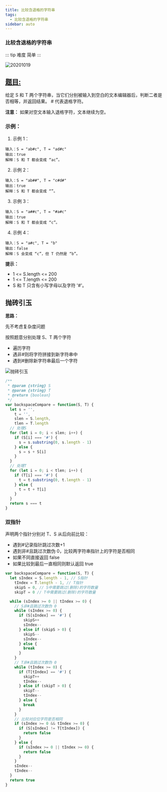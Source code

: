 ```yaml
---
title: 比较含退格的字符串
tags:
  - 比较含退格的字符串
sidebar: auto
---
```


### 比较含退格的字符串

::: tip 难度
简单
:::

![20201019](http://qiniu.gaowenju.com/leecode/banner/20201019.jpg)

## [题目:](https://leetcode-cn.com/problems/backspace-string-compare/)

给定 S 和 T 两个字符串，当它们分别被输入到空白的文本编辑器后，判断二者是否相等，并返回结果。 # 代表退格字符。

**注意：** 如果对空文本输入退格字符，文本继续为空。

### 示例：

1. 示例 1：

```
输入：S = "ab#c", T = "ad#c"
输出：true
解释：S 和 T 都会变成 “ac”。
```

2. 示例 2：

```
输入：S = "ab##", T = "c#d#"
输出：true
解释：S 和 T 都会变成 “”。
```

3. 示例 3：

```
输入：S = "a##c", T = "#a#c"
输出：true
解释：S 和 T 都会变成 “c”。
```

4. 示例 4：

```
输入：S = "a#c", T = "b"
输出：false
解释：S 会变成 “c”，但 T 仍然是 “b”。
```

**提示：**

- 1 <= S.length <= 200
- 1 <= T.length <= 200
- S 和 T 只含有小写字母以及字符 '#'。

## 抛砖引玉

**思路：**

先不考虑复杂度问题

按照题意分别处理 S、T 两个字符

- 遍历字符
- 遇非#则将字符拼接到新字符串中
- 遇到#删除新字符串最后一个字符

![抛砖引玉](http://qiniu.gaowenju.com/leecode/20201019.png)

```javascript
/**
 * @param {string} S
 * @param {string} T
 * @return {boolean}
 */
var backspaceCompare = function(S, T) {
  let s = '',
    t = '',
    slen = S.length,
    tlen = T.length
  // 处理S
  for (let i = 0; i < slen; i++) {
    if (S[i] === '#') {
      s = s.substring(0, s.length - 1)
    } else {
      s = s + S[i]
    }
  }
  // 处理T
  for (let i = 0; i < tlen; i++) {
    if (T[i] === '#') {
      t = t.substring(0, t.length - 1)
    } else {
      t = t + T[i]
    }
  }
  return s === t
}
```

### 双指针

声明两个指针分别对 T、S 从后向前比较：

- 遇到#记录指针跳过次数+1
- 遇到非#且跳过次数伪 0，比较两字符串指针上的字符是否相同
- 如果不同直接返回 false
- 如果比较到最后一直相同则默认返回 true

```javascript
var backspaceCompare = function(S, T) {
  let sIndex = S.length - 1, // S指针
    tIndex = T.length - 1, // T指针
    skipS = 0, // S中需要跳过(删除)的字符数量
    skipT = 0 // T中需要跳过(删除)的字符数量

  while (sIndex >= 0 || tIndex >= 0) {
    // S非#且跳过次数伪 0
    while (sIndex >= 0) {
      if (S[sIndex] == '#') {
        skipS++
        sIndex--
      } else if (skipS > 0) {
        skipS--
        sIndex--
      } else {
        break
      }
    }
    // T非#且跳过次数伪 0
    while (tIndex >= 0) {
      if (T[tIndex] == '#') {
        skipT++
        tIndex--
      } else if (skipT > 0) {
        skipT--
        tIndex--
      } else {
        break
      }
    }
    // 比较对应位字符是否相同
    if (sIndex >= 0 && tIndex >= 0) {
      if (S[sIndex] != T[tIndex]) {
        return false
      }
    } else {
      if (sIndex >= 0 || tIndex >= 0) {
        return false
      }
    }
    sIndex--
    tIndex--
  }
  return true
}
```
